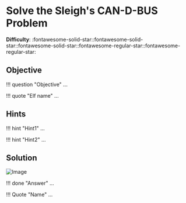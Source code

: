 # Solve the Sleigh's CAN-D-BUS Problem

**Difficulty**: :fontawesome-solid-star::fontawesome-solid-star::fontawesome-solid-star::fontawesome-regular-star::fontawesome-regular-star:



## Objective

!!! question "Objective"
    ...

!!! quote "Elf name"
    ...


## Hints

!!! hint "Hint1"
    ...

!!! hint "Hint2"
    ...

## Solution

![Image](../../img/objectives/o?/image.png)



!!! done "Answer"
    ...

!!! Quote "Name"
    ...

